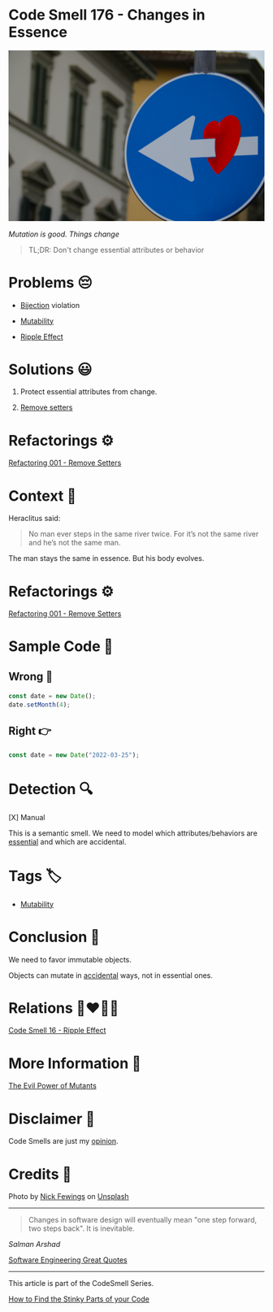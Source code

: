 # Code Smell 176 - Changes in Essence
            
![Code Smell 176 - Changes in Essence](Code%20Smell%20176%20-%20Changes%20in%20Essence.jpg)

*Mutation is good. Things change*

> TL;DR: Don't change essential attributes or behavior

# Problems 😔 

- [Bijection](https://github.com/mcsee/Software-Design-Articles/tree/main/Articles/Theory/The%20One%20and%20Only%20Software%20Design%20Principle/readme.md) violation

- [Mutability](https://github.com/mcsee/Software-Design-Articles/tree/main/Articles/Theory/The%20Evil%20Power%20of%20Mutants/readme.md)

- [Ripple Effect](https://github.com/mcsee/Software-Design-Articles/tree/main/Articles/Code%20Smells/Code%20Smell%2016%20-%20Ripple%20Effect/readme.md)

# Solutions 😃

1. Protect essential attributes from change.

2. [Remove setters](https://github.com/mcsee/Software-Design-Articles/tree/main/Articles/Refactorings/Refactoring%20001%20-%20Remove%20Setters/readme.md)

# Refactorings ⚙️

[Refactoring 001 - Remove Setters](https://github.com/mcsee/Software-Design-Articles/tree/main/Articles/Refactorings/Refactoring%20001%20-%20Remove%20Setters/readme.md)

# Context 💬

Heraclitus said:

> No man ever steps in the same river twice. For it’s not the same river and he’s not the same man.

The man stays the same in essence. But his body evolves.

# Refactorings ⚙️

[Refactoring 001 - Remove Setters](https://github.com/mcsee/Software-Design-Articles/tree/main/Articles/Refactorings/Refactoring%20001%20-%20Remove%20Setters/readme.md)

# Sample Code 📖

## Wrong 🚫

<!-- [Gist Url](https://gist.github.com/mcsee/7c1ee7181f403225470c90c2f4668f99) -->

```javascript
const date = new Date();
date.setMonth(4);
```

## Right 👉

<!-- [Gist Url](https://gist.github.com/mcsee/c758d376a61469d8ce4266b6e9fbe115) -->

```javascript
const date = new Date("2022-03-25");
```

# Detection 🔍

[X] Manual

This is a semantic smell. We need to model which attributes/behaviors are [essential](https://github.com/mcsee/Software-Design-Articles/tree/main/Articles/Theory/No%20Silver%20Bullet/readme.md) and which are accidental.

# Tags 🏷️

- [Mutability](https://github.com/mcsee/Software-Design-Articles/tree/main/Articles/Theory/The%20Evil%20Power%20of%20Mutants/readme.md) 

# Conclusion 🏁

We need to favor immutable objects.

Objects can mutate in [accidental](https://github.com/mcsee/Software-Design-Articles/tree/main/Articles/Theory/No%20Silver%20Bullet/readme.md) ways, not in essential ones.

# Relations 👩‍❤️‍💋‍👨

[Code Smell 16 - Ripple Effect](https://github.com/mcsee/Software-Design-Articles/tree/main/Articles/Code%20Smells/Code%20Smell%2016%20-%20Ripple%20Effect/readme.md)

# More Information 📕

[The Evil Power of Mutants](https://github.com/mcsee/Software-Design-Articles/tree/main/Articles/Theory/The%20Evil%20Power%20of%20Mutants/readme.md)

# Disclaimer 📘

Code Smells are just my [opinion](https://github.com/mcsee/Software-Design-Articles/tree/main/Articles/Blogging/I%20Wrote%20More%20than%2090%20Articles%20on%202021%20Here%20is%20What%20I%20Learned/readme.md).

# Credits 🙏

Photo by [Nick Fewings](https://unsplash.com/@jannerboy62) on [Unsplash](https://unsplash.com/s/photos/heart-arrow)    

* * *

> Changes in software design will eventually mean "one step forward, two steps back". It is inevitable.

_Salman Arshad_
 
[Software Engineering Great Quotes](https://github.com/mcsee/Software-Design-Articles/tree/main/Articles/Quotes/Software%20Engineering%20Great%20Quotes/readme.md)

* * *

This article is part of the CodeSmell Series.

[How to Find the Stinky Parts of your Code](https://github.com/mcsee/Software-Design-Articles/tree/main/Articles/Code%20Smells/How%20to%20Find%20the%20Stinky%20parts%20of%20your%20Code/readme.md)